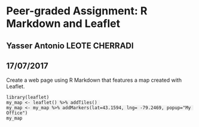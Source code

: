 <style type="text/css">.main-container { max-width: 940px; margin-left: auto; margin-right: auto; } code { color: inherit; background-color: rgba(0, 0, 0, 0.04); } img { max-width:100%; height: auto; } .tabbed-pane { padding-top: 12px; } button.code-folding-btn:focus { outline: none; }</style>

<div class="container-fluid main-container"><script>$(document).ready(function () { window.buildTabsets("TOC"); });</script>

<div id="september-13-2016" class="section level1">

# Peer-graded Assignment: R Markdown and Leaflet

## Yasser Antonio LEOTE CHERRADI

## 17/07/2017

Create a web page using R Markdown that features a map created with Leaflet.

```
library(leaflet)
my_map <- leaflet() %>% addTiles() 
my_map <- my_map %>% addMarkers(lat=43.1594, lng= -79.2469, popup="My Office")
my_map
```

<script type="application/json" data-for="htmlwidget-80575fdd68b8286d46c9">{"x":{"calls":[{"method":"addTiles","args":["http://{s}.tile.openstreetmap.org/{z}/{x}/{y}.png",null,null,{"minZoom":0,"maxZoom":18,"maxNativeZoom":null,"tileSize":256,"subdomains":"abc","errorTileUrl":"","tms":false,"continuousWorld":false,"noWrap":false,"zoomOffset":0,"zoomReverse":false,"opacity":1,"zIndex":null,"unloadInvisibleTiles":null,"updateWhenIdle":null,"detectRetina":false,"reuseTiles":false,"attribution":"&copy; <a href=\"http://openstreetmap.org\">OpenStreetMap\u003c/a> contributors, <a href=\"http://creativecommons.org/licenses/by-sa/2.0/\">CC-BY-SA\u003c/a>"}]},{"method":"addMarkers","args":[40.7294118,-74.0009768,null,null,null,{"clickable":true,"draggable":false,"keyboard":true,"title":"","alt":"","zIndexOffset":0,"opacity":1,"riseOnHover":false,"riseOffset":250},"Please send me Chloe's avocado pesto pasta!",null,null]}],"limits":{"lat":[40.7294118,40.7294118],"lng":[-74.0009768,-74.0009768]}},"evals":[],"jsHooks":[]}</script></div>

</div>

<script>// add bootstrap table styles to pandoc tables $(document).ready(function () { $('tr.header').parent('thead').parent('table').addClass('table table-condensed'); });</script> <script>(function () { var script = document.createElement("script"); script.type = "text/javascript"; script.src = "https://cdn.mathjax.org/mathjax/latest/MathJax.js?config=TeX-AMS-MML_HTMLorMML"; document.getElementsByTagName("head")[0].appendChild(script); })();</script>